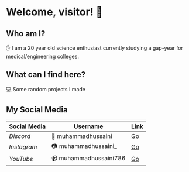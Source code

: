 # Welcome, visitor! 👋

## Who am I?
✋ I am a 20 year old science enthusiast currently studying a gap-year for medical/engineering colleges. 

## What can I find here?
💻 Some random projects I made

## My Social Media
|Social Media|Username|Link|
|--|--|--|
|*Discord*|🤖 muhammadhussaini |[Go](https://discord.gg/BWUEvDm2KF)|
|*Instagram*|📷 muhammadhussaini_|[Go](https://instagram.com/muhammadhussaini_)|
|*YouTube*|📹 muhammadhussaini786 |[Go](https://youtube.com/@muhammadhussaini786)|.
